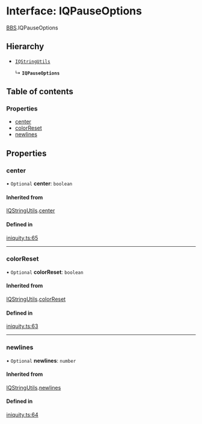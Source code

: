 # Interface: IQPauseOptions

[BBS](../modules/BBS.md).IQPauseOptions

## Hierarchy

- [`IQStringUtils`](BBS.IQStringUtils.md)

  ↳ **`IQPauseOptions`**

## Table of contents

### Properties

- [center](BBS.IQPauseOptions.md#center)
- [colorReset](BBS.IQPauseOptions.md#colorreset)
- [newlines](BBS.IQPauseOptions.md#newlines)

## Properties

### center

• `Optional` **center**: `boolean`

#### Inherited from

[IQStringUtils](BBS.IQStringUtils.md).[center](BBS.IQStringUtils.md#center)

#### Defined in

[iniquity.ts:65](https://github.com/iniquitybbs/iniquity/blob/fe27628/packages/core/src/iniquity.ts#L65)

___

### colorReset

• `Optional` **colorReset**: `boolean`

#### Inherited from

[IQStringUtils](BBS.IQStringUtils.md).[colorReset](BBS.IQStringUtils.md#colorreset)

#### Defined in

[iniquity.ts:63](https://github.com/iniquitybbs/iniquity/blob/fe27628/packages/core/src/iniquity.ts#L63)

___

### newlines

• `Optional` **newlines**: `number`

#### Inherited from

[IQStringUtils](BBS.IQStringUtils.md).[newlines](BBS.IQStringUtils.md#newlines)

#### Defined in

[iniquity.ts:64](https://github.com/iniquitybbs/iniquity/blob/fe27628/packages/core/src/iniquity.ts#L64)

